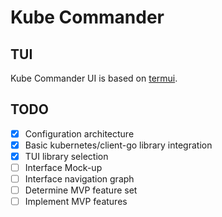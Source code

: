 # Kube Commander

## TUI

Kube Commander UI is based on [termui](https://github.com/gizak/termui).

## TODO

- [X] Configuration architecture
- [X] Basic kubernetes/client-go library integration
- [X] TUI library selection
- [ ] Interface Mock-up
- [ ] Interface navigation graph
- [ ] Determine MVP feature set
- [ ] Implement MVP features